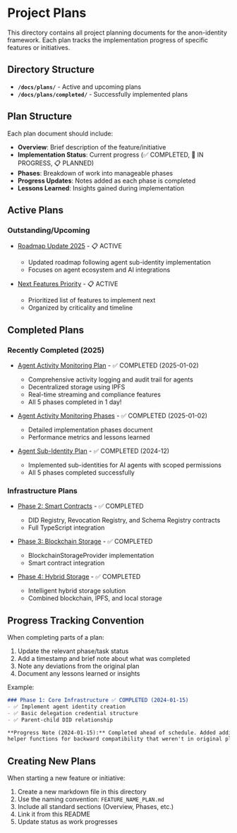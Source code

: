 # Project Plans

This directory contains all project planning documents for the anon-identity framework. Each plan tracks the implementation progress of specific features or initiatives.

## Directory Structure

- **`/docs/plans/`** - Active and upcoming plans
- **`/docs/plans/completed/`** - Successfully implemented plans

## Plan Structure

Each plan document should include:
- **Overview**: Brief description of the feature/initiative
- **Implementation Status**: Current progress (✅ COMPLETED, 🚧 IN PROGRESS, 📋 PLANNED)
- **Phases**: Breakdown of work into manageable phases
- **Progress Updates**: Notes added as each phase is completed
- **Lessons Learned**: Insights gained during implementation

## Active Plans

### Outstanding/Upcoming
- [Roadmap Update 2025](./ROADMAP_UPDATE_2025.md) - 📋 ACTIVE
  - Updated roadmap following agent sub-identity implementation
  - Focuses on agent ecosystem and AI integrations

- [Next Features Priority](./NEXT_FEATURES_PRIORITY.md) - 📋 ACTIVE
  - Prioritized list of features to implement next
  - Organized by criticality and timeline

## Completed Plans

### Recently Completed (2025)
- [Agent Activity Monitoring Plan](./completed/AGENT_ACTIVITY_MONITORING_PLAN.md) - ✅ COMPLETED (2025-01-02)
  - Comprehensive activity logging and audit trail for agents
  - Decentralized storage using IPFS
  - Real-time streaming and compliance features
  - All 5 phases completed in 1 day!

- [Agent Activity Monitoring Phases](./completed/AGENT_ACTIVITY_MONITORING_PHASES.md) - ✅ COMPLETED (2025-01-02)
  - Detailed implementation phases document
  - Performance metrics and lessons learned

- [Agent Sub-Identity Plan](./completed/AGENT_SUB_IDENTITY_PLAN.md) - ✅ COMPLETED (2024-12)
  - Implemented sub-identities for AI agents with scoped permissions
  - All 5 phases completed successfully

### Infrastructure Plans
- [Phase 2: Smart Contracts](./completed/PHASE_2_SMART_CONTRACTS.md) - ✅ COMPLETED
  - DID Registry, Revocation Registry, and Schema Registry contracts
  - Full TypeScript integration

- [Phase 3: Blockchain Storage](./completed/PHASE_3_BLOCKCHAIN_STORAGE.md) - ✅ COMPLETED
  - BlockchainStorageProvider implementation
  - Smart contract integration

- [Phase 4: Hybrid Storage](./completed/PHASE_4_HYBRID_STORAGE.md) - ✅ COMPLETED
  - Intelligent hybrid storage solution
  - Combined blockchain, IPFS, and local storage

## Progress Tracking Convention

When completing parts of a plan:
1. Update the relevant phase/task status
2. Add a timestamp and brief note about what was completed
3. Note any deviations from the original plan
4. Document any lessons learned or insights

Example:
```markdown
### Phase 1: Core Infrastructure ✅ COMPLETED (2024-01-15)
- ✅ Implement agent identity creation
- ✅ Basic delegation credential structure
- ✅ Parent-child DID relationship

**Progress Note (2024-01-15):** Completed ahead of schedule. Added additional
helper functions for backward compatibility that weren't in original plan.
```

## Creating New Plans

When starting a new feature or initiative:
1. Create a new markdown file in this directory
2. Use the naming convention: `FEATURE_NAME_PLAN.md`
3. Include all standard sections (Overview, Phases, etc.)
4. Link it from this README
5. Update status as work progresses